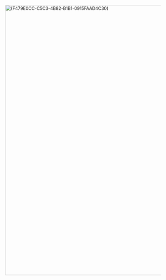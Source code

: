 <img width="889" height="875" alt="{F479E0CC-C5C3-4B82-B1B1-0915FAAD4C30}" src="https://github.com/user-attachments/assets/85ada05d-5005-4f29-b7d4-d5b2e74b2d56" />
